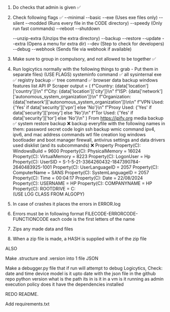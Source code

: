 1) Do checks that admin is given ✅
2) Check following flags ✅
    --minimal
    --basic
    --exe (Uses exe files only)
    --silent
    --modded (Runs every file in the CODE directory)
    --speedy (Only run fast commands)
        --reboot
        --shutdown

    --unzip-extra (Unzips the extra directory)
    --backup
    --restore
    --update
    --extra (Opens a menu for extra dir)
    --dev (Step to check for developers)
    --debug
    --webhook (Sends file via webhook if available)

3) Make sure to group in compulsory, and not allowed to be together ✅

4) Run logicytics normally with the following things to grab - Put them in separate files)
(USE FLAGS)
        systeminfo command ✅
        all sysinternal exe ✅
        registry backup ✅
        tree command ✅
        browser data backup
        windows features list
        API IP Scraper
                    output = (
                        f"Country: {data['location']['country']}\n"
                        f"City: {data['location']['city']}\n"
                        f"ISP: {data['network']['autonomous_system_organization']}\n"
                        f"Organization: {data['network']['autonomous_system_organization']}\n\n"
                        f"VPN Used: {'Yes' if data['security']['vpn'] else 'No'}\n"
                        f"Proxy Used: {'Yes' if data['security']['proxy'] else 'No'}\n"
                        f"Tor Used: {'Yes' if data['security']['tor'] else 'No'}\n"
                    )
                    From https://ipify.org
        media backup ✅
        system restore backup ❌
        backup everyfile with the following names in them: password secret code login
        ssh backup
        wmic command
        ipv4, ipv6, and mac address commands
        wtl file creation
        log windows bootloader and boot manager
        firewall, antivirus settings and data
        drivers used
        disklist (and its subcommands) ❌
        Property
           Property(C): WindowsBuild = 9600
           Property(C): PhysicalMemory = 16024
           Property(C): VirtualMemory = 8223
           Property(C): LogonUser = Hp
           Property(C): UserSID = S-1-5-21-3364260432-1847390784-2640483925-1001
           Property(C): UserLanguageID = 2057
           Property(C): ComputerName = SANS
           Property(C): SystemLanguageID = 2057
           Property(C): Time = 00:04:17
           Property(C): Date = 22/08/2024
           Property(C): USERNAME = HP
           Property(C): COMPANYNAME = HP
           Property(C): ROOTDRIVE = C:\
       (USE LOG CLASS FROM ALGOPY)

5) In case of crashes it places the errors in ERROR.log
6) Errors must be in following format
    FILECODE-ERRORCODE-FUNCTIONCODE
    each code is the first letters of the name
7) Zips any made data and files
8) When a zip file is made, a HASH is supplied with it of the zip file

ALSO

Make .structure and .version into 1 file JSON

Make a debugger.py file that if run will attempt to debug Logicytics,
Check:
    date and time
    device model
    is it upto date with the json file in the github repo
    python version
    what is the path its in
    is it in a vm
    is it running as admin
    execution policy
    does it have the dependencies installed

REDO README.

Add requirements.txt